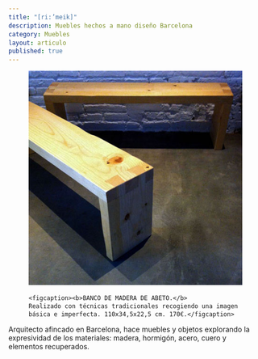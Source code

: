 ```yaml
---
title: "[ri:’meik]"
description: Muebles hechos a mano diseño Barcelona
category: Muebles
layout: articulo
published: true
---
```


<figure>
	<a href="/images/rimeik/IMG_5455.JPG"><img src="/images/rimeik/IMG_5455.JPG" alt="Muebles hechos a mano diseño Barcelona"></a>

	<figcaption><b>BANCO DE MADERA DE ABETO.</b> 
	Realizado con técnicas tradicionales recogiendo una imagen básica e imperfecta. 110x34,5x22,5 cm. 170€.</figcaption>
    
</figure>

Arquitecto afincado en Barcelona, hace muebles y objetos explorando la expresividad de los materiales: madera, hormigón, acero, cuero y elementos recuperados.

